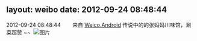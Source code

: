 layout: weibo
date: 2012-09-24 08:48:44
---
2012-09-24 08:48:44  &nbsp;&nbsp;&nbsp;&nbsp;&nbsp;&nbsp; 来自 <a href="http://app.weibo.com/t/feed/l4RWD" rel="nofollow">Weico.Android</a>
传说中的的张妈妈川味馆，涮菜超赞 ~~ ​​​
![图片](https://ww2.sinaimg.cn/large/6d2a6003jw1dx7bmjz2cmj.jpg)

